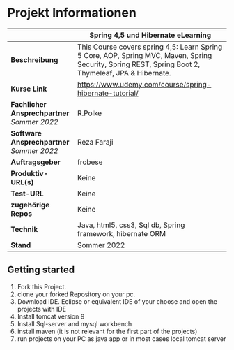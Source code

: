 # Projekt Informationen

|               | Spring 4,5 und Hibernate eLearning |
| ------------- | ------------- |
**Beschreibung** | This Course covers spring 4,5: Learn Spring 5 Core, AOP, Spring MVC, Maven, Spring Security, Spring REST, Spring Boot 2, Thymeleaf, JPA & Hibernate. 
**Kurse Link** | https://www.udemy.com/course/spring-hibernate-tutorial/
**Fachlicher Ansprechpartner** <br/>*Sommer 2022* | R.Polke 
**Software Ansprechpartner** <br/>*Sommer 2022* |  Reza Faraji  
**Auftragsgeber** |  frobese  
**Produktiv-URL(s)** |  Keine  
**Test-URL** | Keine  
**zugehörige Repos** |  Keine  
**Technik** |  Java, html5, css3, Sql db, Spring framework, hibernate ORM  
**Stand** |  Sommer 2022 

## Getting started
1. Fork this Project.
2. clone your forked Repository on your pc.
1. Download IDE. Eclipse or equivalent IDE of your choose and open the projects with IDE
2. Install tomcat version 9
3. Install Sql-server and mysql workbench
4. install maven (it is not relevant for the first part of the projects)
5. run projects on your PC as java app or in most cases local tomcat server
